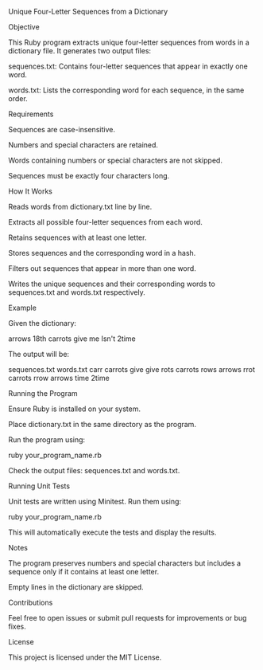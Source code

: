 Unique Four-Letter Sequences from a Dictionary

Objective

This Ruby program extracts unique four-letter sequences from words in a dictionary file. It generates two output files:

sequences.txt: Contains four-letter sequences that appear in exactly one word.

words.txt: Lists the corresponding word for each sequence, in the same order.

Requirements

Sequences are case-insensitive.

Numbers and special characters are retained.

Words containing numbers or special characters are not skipped.

Sequences must be exactly four characters long.

How It Works

Reads words from dictionary.txt line by line.

Extracts all possible four-letter sequences from each word.

Retains sequences with at least one letter.

Stores sequences and the corresponding word in a hash.

Filters out sequences that appear in more than one word.

Writes the unique sequences and their corresponding words to sequences.txt and words.txt respectively.

Example

Given the dictionary:

arrows
18th
carrots
give
me
Isn't
2time

The output will be:

sequences.txt    words.txt
carr             carrots
give             give
rots             carrots
rows             arrows
rrot             carrots
rrow             arrows
time             2time

Running the Program

Ensure Ruby is installed on your system.

Place dictionary.txt in the same directory as the program.

Run the program using:

ruby your_program_name.rb

Check the output files: sequences.txt and words.txt.

Running Unit Tests

Unit tests are written using Minitest. Run them using:

ruby your_program_name.rb

This will automatically execute the tests and display the results.

Notes

The program preserves numbers and special characters but includes a sequence only if it contains at least one letter.

Empty lines in the dictionary are skipped.

Contributions

Feel free to open issues or submit pull requests for improvements or bug fixes.

License

This project is licensed under the MIT License.
